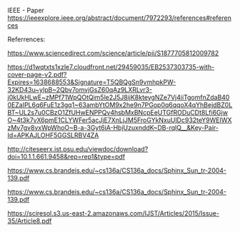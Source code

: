 IEEE - Paper
https://ieeexplore.ieee.org/abstract/document/7972293/references#references

Referrences:

https://www.sciencedirect.com/science/article/pii/S1877705812009782

https://d1wqtxts1xzle7.cloudfront.net/29459035/EB2537303735-with-cover-page-v2.pdf?Expires=1638688553&Signature=T5QBQgSn9vmhpkPW-32KD43u~ylpB~2Qbv7omvjGsZ60qAz9LXRLvr3-j0kUkHLwE~zMPf71WpQOtQim5le2J5J8ijK8kteygNZe7Vj4iiTgomfnZdaB400EZaIPL6q6FuE1z3gq1~63ambYtOM9x2he9n7PGop0q6qqoX4qYhBejdBZ0LBT~UL2s7u0CBzO1ZfUHwENPPQv4hsbMxBNcpEeUTGfRODuCDt8Lfi6GjwO~4t3k7vX6pmE1CLYWFer5acJjE7XnLjJM5FroGYkNxuUlDc932teY9WEIWXzMv7gv8vxWpWhoO~B-a-3Gyt6iA-HbjUzuxnddK~DB-rqlQ__&Key-Pair-Id=APKAJLOHF5GGSLRBV4ZA

http://citeseerx.ist.psu.edu/viewdoc/download?doi=10.1.1.661.9458&rep=rep1&type=pdf

https://www.cs.brandeis.edu/~cs136a/CS136a_docs/Sphinx_Sun_tr-2004-139.pdf

https://www.cs.brandeis.edu/~cs136a/CS136a_docs/Sphinx_Sun_tr-2004-139.pdf

https://sciresol.s3.us-east-2.amazonaws.com/IJST/Articles/2015/Issue-35/Article8.pdf


